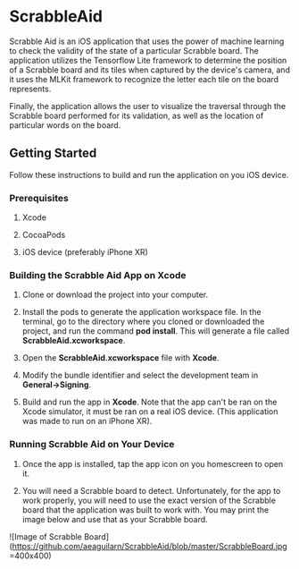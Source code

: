 # ScrabbleAid
Scrabble Aid is an iOS application that uses the power of machine learning to check the validity of the state of a particular Scrabble board. The application utilizes the Tensorflow Lite framework to determine the position of a Scrabble board and its tiles when captured by the device's camera, and it uses the MLKit framework to recognize the letter each tile on the board represents. 

Finally, the application allows the user to visualize the traversal through the Scrabble board performed for its validation, as well as the location of particular words on the board. 

## Getting Started
Follow these instructions to build and run the application on you iOS device. 

### Prerequisites

1. Xcode

2. CocoaPods

3. iOS device (preferably iPhone XR)

### Building the Scrabble Aid App on Xcode

1. Clone or download the project into your computer.

2. Install the pods to generate the application workspace file. In the terminal, go to the directory where you cloned or downloaded the project, and run the command **pod install**. This will generate a file called **ScrabbleAid.xcworkspace**.

3. Open the **ScrabbleAid.xcworkspace** file with **Xcode**.

4. Modify the bundle identifier and select the development team in **General->Signing**.

5. Build and run the app in **Xcode**. Note that the app can't be ran on the Xcode simulator, it must be ran on a real iOS device. (This application was made to run on an iPhone XR).

### Running Scrabble Aid on Your Device

1. Once the app is installed, tap the app icon on you homescreen to open it.  

2. You will need a Scrabble board to detect. Unfortunately, for the app to work properly, you will need to use the exact version of the Scrabble board that the application was built to work with. You may print the image below and use that as your Scrabble board.

![Image of Scrabble Board](https://github.com/aeaguilarn/ScrabbleAid/blob/master/ScrabbleBoard.jpg =400x400)





